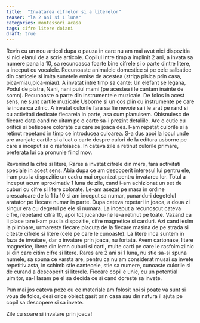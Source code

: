 ```yaml
---
title:  "Invatarea cifrelor si a literelor"
teaser: "la 2 ani si 1 luna"
categories: montessori acasa
tags: cifre litere doiani
draft: true
---
```


Revin cu un nou articol dupa o pauza in care nu am mai avut nici dispozitia si nici elanul de a scrie articole.
Copilul intre timp a implinit 2 ani, a invata sa numere pana la 10, sa recunoasca foarte bine cifrele si o parte dintre litere, a inceput cu vocalele.
Recunoaste animalele domestice si pe cele salbatice din carticele si imita sunetele emise de acestea (striga pisica prin casa, pica-miau,pica-miau).
A invatat intre timp sa cante: Un elefant se legana, Podul de piatra, Nani, nani puiul mami (pe acestea i le cantam inainte de somn). 
Recunoaste o parte din instrumentele muzicale. De folos in acest sens, ne sunt cartile muzicale Usborne si un cos plin cu instrumente pe care le incearca zilnic. 
A invatat culorile fara sa fie nevoie sa i le arat pe rand si cu activitati dedicate fiecareia in parte, asa cum planuisem. 
Obisnuiesc de fiecare data cand ne uitam pe o carte sa-i prezint detaliile. Are o cutie cu orificii si betisoare colorate cu care se joaca des. I-am repetat culorile si a retinut repetand in timp ce introducea culoarea. S-a dus apoi la locul unde are aranjate cartile si a luat o carte despre culori de la editura usborne pe care a inceput sa o rasfoiasca. In cateva zile a retinut culorile primare, preferata lui ca pronunie fiind mov.

Revenind la cifre si litere, Rares a invatat cifrele din mers, fara activitati speciale in acest sens. Abia dupa ce am descoperit interesul lui pentru ele, i-am pus la dispozitie un cadru mai organizat pentru invatarea lor. 
Totul a inceput acum aproximativ 1 luna de zile, cand i-am achizionat un set de cuburi cu cifre si litere colorate. Le-am asezat pe masa in ordine crescatoare de la 1 la 10 si am inceput sa numar, punandu-i degetelul aratator pe fiecare numar in parte. Dupa cateva repetari in joaca, a doua zi singur era cu degetul pe ele si numara. La inceput a recunoscut cateva cifre, repetand cifra 10, apoi tot jucandu-ne le-a retinut pe toate.
Vazand ca ii place tare i-am pus la dispozitie, cifre magnetice si carduri.
Azi cand iesim la plimbare, urmareste fiecare placuta de la fiecare masina de pe strada si citeste cifrele si litere (cele pe care le cunoaste).
La litere inca suntem in faza de invatare, dar o invatare prin joaca, nu fortata. Avem cartonase, litere magnetice, litere din lemn cuburi si carti, multe carti pe care le rasfoim zilnic si din care citim cifre si litere.
Rares are 2 ani si 1 luna, nu stie sa-si spuna numele, sa spuna ce varsta are, pentru ca nu am considerat musai sa invete repetitiv asta, in schimb stie cantecele, stie sa numere, cunoaste culorile si de curand a descoperit si literele.
Fiecare copil e unic, cu un potential uimitor, sa-l lasam pe el sa decida ce si cand doreste sa invete. 

Pun mai jos cateva poze cu ce materiale am folosit noi si poate va sunt si voua de folos, desi orice obiect gasit prin casa sau din natura il ajuta pe copil sa descopere si sa invete.

Zile cu soare si invatare prin joaca!
